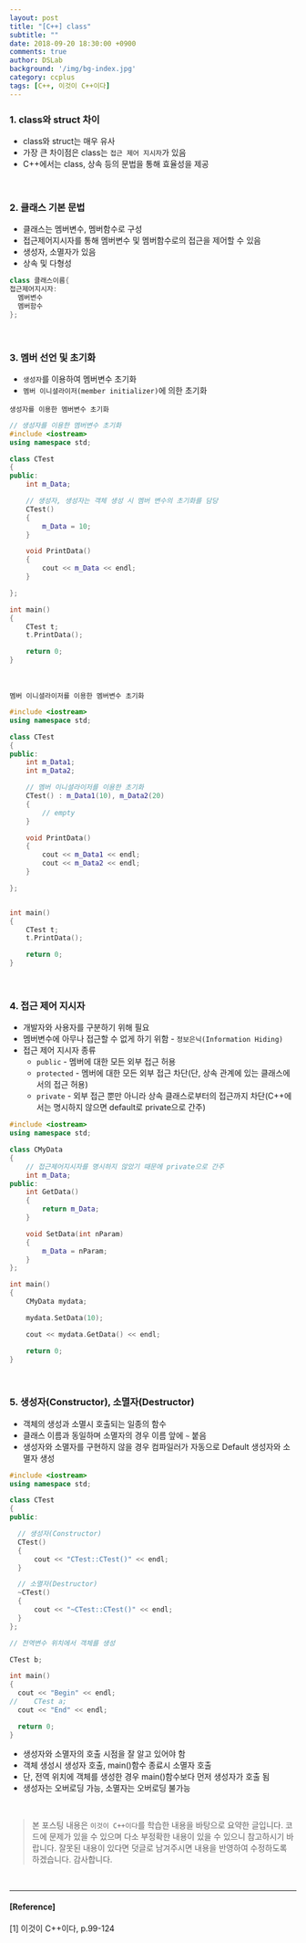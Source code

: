 ```yaml
---
layout: post
title: "[C++] class"
subtitle: ""
date: 2018-09-20 18:30:00 +0900
comments: true
author: DSLab
background: '/img/bg-index.jpg'
category: ccplus
tags: [C++, 이것이 C++이다]
---
```


### 1. class와 struct 차이
  - class와 struct는 매우 유사
  - 가장 큰 차이점은 class는 `접근 제어 지시자`가 있음
  - C++에서는 class, 상속 등의 문법을 통해 효율성을 제공

<br>

### 2. 클래스 기본 문법
  - 클래스는 멤버변수, 멤버함수로 구성
  - 접근제어지시자를 통해 멤버변수 및 멤버함수로의 접근을 제어할 수 있음
  - 생성자, 소멸자가 있음
  - 상속 및 다형성

```c++
class 클래스이름{
접근제어지시자:
  멤버변수
  멤버함수
};
```

<br>

### 3. 멤버 선언 및 초기화
  - `생성자`를 이용하여 멤버변수 초기화
  - `멤버 이니셜라이저(member initializer)`에 의한 초기화

`생성자를 이용한 멤버변수 초기화`
```c++
// 생성자를 이용한 멤버변수 초기화
#include <iostream>
using namespace std;

class CTest
{
public:
    int m_Data;

    // 생성자, 생성자는 객체 생성 시 멤버 변수의 초기화를 담당
    CTest()
    {
        m_Data = 10;
    }

    void PrintData()
    {
        cout << m_Data << endl;
    }

};

int main()
{
    CTest t;
    t.PrintData();

    return 0;
}
```
<br>

`멤버 이니셜라이저를 이용한 멤버변수 초기화`
```c++
#include <iostream>
using namespace std;

class CTest
{
public:
    int m_Data1;
    int m_Data2;

    // 멤버 이니셜라이저를 이용한 초기화
    CTest() : m_Data1(10), m_Data2(20)
    {
        // empty
    }

    void PrintData()
    {
        cout << m_Data1 << endl;
        cout << m_Data2 << endl;
    }

};


int main()
{
    CTest t;
    t.PrintData();

    return 0;
}
```

<br>

### 4. 접근 제어 지시자
  - 개발자와 사용자를 구분하기 위해 필요
  - 멤버변수에 아무나 접근할 수 없게 하기 위함 - `정보은닉(Information Hiding)`
  - 접근 제어 지시자 종류
    - `public` - 멤버에 대한 모든 외부 접근 허용
    - `protected` - 멤버에 대한 모든 외부 접근 차단(단, 상속 관계에 있는 클래스에서의 접근 허용)
    - `private` - 외부 접근 뿐만 아니라 상속 클래스로부터의 접근까지 차단(C++에서는 명시하지 않으면 default로 private으로 간주)

```c++
#include <iostream>
using namespace std;

class CMyData
{
    // 접근제어지시자를 명시하지 않았기 때문에 private으로 간주
    int m_Data;
public:
    int GetData()
    {
        return m_Data;
    }

    void SetData(int nParam)
    {
        m_Data = nParam;
    }
};

int main()
{
    CMyData mydata;

    mydata.SetData(10);

    cout << mydata.GetData() << endl;

    return 0;
}
```

<br>

### 5. 생성자(Constructor), 소멸자(Destructor)
  - 객체의 생성과 소멸시 호출되는 일종의 함수
  - 클래스 이름과 동일하며 소멸자의 경우 이름 앞에 `~` 붙음
  - 생성자와 소멸자를 구현하지 않을 경우 컴파일러가 자동으로 Default 생성자와 소멸자 생성

```c++
#include <iostream>
using namespace std;

class CTest
{
public:

  // 생성자(Constructor)
  CTest()
  {
      cout << "CTest::CTest()" << endl;
  }

  // 소멸자(Destructor)
  ~CTest()
  {
      cout << "~CTest::CTest()" << endl;
  }
};

// 전역변수 위치에서 객체를 생성

CTest b;

int main()
{
  cout << "Begin" << endl;
//    CTest a;
  cout << "End" << endl;

  return 0;
}
```

  - 생성자와 소멸자의 호출 시점을 잘 알고 있어야 함
  - 객체 생성시 생성자 호출, main()함수 종료시 소멸자 호출
  - 단, 전역 위치에 객체를 생성한 경우 main()함수보다 먼저 생성자가 호출 됨
  - 생성자는 오버로딩 가능, 소멸자는 오버로딩 불가능

<br>

>본 포스팅 내용은 `이것이 C++이다`를 학습한 내용을 바탕으로 요약한 글입니다. 코드에 문제가 있을 수 있으며 다소 부정확한 내용이 있을 수 있으니 참고하시기 바랍니다. 잘못된 내용이 있다면 덧글로 남겨주시면 내용을 반영하여 수정하도록 하겠습니다. 감사합니다.

<br>

---

#### [Reference]

[1] 이것이 C++이다, p.99-124
